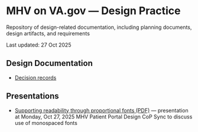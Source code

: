 # MHV on VA.gov — Design Practice
Repository of design-related documentation, including planning documents, design artifacts, and requirements

Last updated: 27 Oct 2025

## Design Documentation

- [Decision records](documentation/decisionrecords.md)

## Presentations

- [Supporting readability through proportional fonts (PDF)](Supporting-readability-through-proportional-fonts.pdf) — presentation at Monday, Oct 27, 2025 MHV Patient Portal Design CoP Sync to discuss use of monospaced fonts
